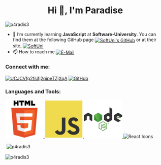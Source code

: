 <h1 align="center">Hi 👋, I'm Paradise</h1>

<p align="left"> <img src="https://komarev.com/ghpvc/?username=p4radis3&label=Profile%20views&color=0e75b6&style=flat" alt="p4radis3" /> </p>

- 🌱 I’m currently learning **JavaScript** at **Software-University**. You can find them at the following GitHub page <a href="https://github.com/SoftUni" target="blank"><img align="center" src="https://cdn.jsdelivr.net/npm/simple-icons@3.0.1/icons/github.svg" alt="SoftUni's GitHub" height="20" width="30" /></a> or at their site, <a href="https://softuni.bg" target="blank"><img align="center" src="https://imgs.search.brave.com/aLG3flUP3fqF7RZKB5mZONT9rMQ1KLTr1eS6SA6An0Y/rs:fit:860:0:0/g:ce/aHR0cHM6Ly9zb2Z0/dW5pLm9yZy93cC1j/b250ZW50L3VwbG9h/ZHMvMjAyMS8wOS9T/b2Z0VW5pLUdsb2Jh/bC1Mb2dvLUhvcml6/b250YWwuc3Zn.svg" alt="SoftUni" height="40" width="50" /></a>
- 📫 How to reach me <a href="mailto:paradis3business@gmail.com" target="blank"><img align="center" src="https://imgs.search.brave.com/wwlMVPKoPpijFfQjOxQ34SBeXF8mrYbzSBBj9NNA3dE/rs:fit:860:0:0/g:ce/aHR0cHM6Ly9tYWls/bWV0ZW9yLmNvbS9s/b2dvcy9hc3NldHMv/UE5HL0dtYWlsX0xv/Z29fMTI4cHgucG5n" alt="E-Mail" height="20" width="30" /></a> 


<h3 align="left">Connect with me:</h3>
<p align="left">
<a href="https://www.youtube.com/channel/UCJCVfg2fsifj2qipeTZjXqA" target="blank"><img align="center" src="https://raw.githubusercontent.com/rahuldkjain/github-profile-readme-generator/master/src/images/icons/Social/youtube.svg" alt="UCJCVfg2fsifj2qipeTZjXqA" height="30" width="40" /></a>
<a href="https://github.com/P4radis3" target="blank"><img align="center" src="https://cdn.jsdelivr.net/npm/simple-icons@3.0.1/icons/github.svg" alt="GitHub" height="30" width="40" /></a>

</p>

<h3 align="left">Languages and Tools:</h3>
<p align="left"> 
<a href="https://www.w3schools.com/css/" target="_blank" rel="noreferrer"> <i class="fa-brands fa-css3" width="120" alt="CSS3" style="max-width: 100%;"></i> </a>
<a href="https://www.w3.org/html/" target="_blank" rel="noreferrer"> <img src="https://raw.githubusercontent.com/devicons/devicon/master/icons/html5/html5-original-wordmark.svg" width="120" alt="HTML15" style="max-width: 100%;"/> </a> 
<a href="https://developer.mozilla.org/en-US/docs/Web/JavaScript" target="_blank" rel="noreferrer"> <img src="https://raw.githubusercontent.com/devicons/devicon/master/icons/javascript/javascript-original.svg" width="120" alt="JavaScript" style="max-width: 100%;"/> </a> <a href="https://nodejs.org" target="_blank" rel="noreferrer"> <img src="https://raw.githubusercontent.com/devicons/devicon/master/icons/nodejs/nodejs-original-wordmark.svg" width="120" alt="NodeJS" style="max-width: 100%;"/> </a> 
<img src="https://raw.githubusercontent.com/react-icons/react-icons/master/react-icons.svg" width="120" alt="React Icons" style="max-width: 100%;">
</p>

<p>&nbsp;<img align="center" src="https://github-readme-stats.vercel.app/api?username=p4radis3&show_icons=true&locale=en" alt="p4radis3" /></p>

<p><img align="center" src="https://github-readme-streak-stats.herokuapp.com/?user=p4radis3&" alt="p4radis3" /></p>

